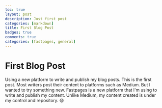 ```yaml
---
toc: true
layout: post
description: Just first post
categories: [markdown]
title: First Blog Post
badges: true
comments: true
categories: [fastpages, general]
---
```


# First Blog Post

Using a new platform to write and publish my blog posts. This is the first post.
Most writers post their content to platforms such as Medium. But I wanted to try something new.
Fastpages is a new platform that I'm using to write and publish my content. Unlike Medium, my content created is under
my control and repository. :smile:
